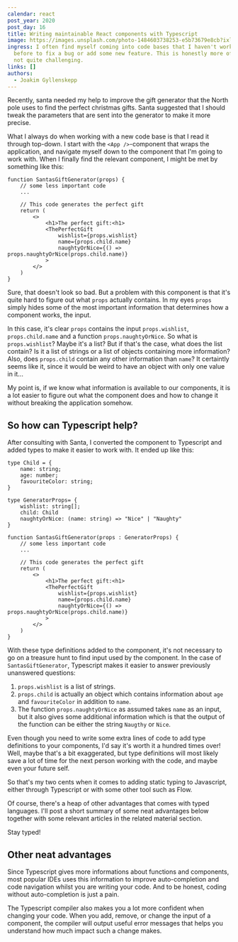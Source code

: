 ```yaml
---
calendar: react
post_year: 2020
post_day: 16
title: Writing maintainable React components with Typescript
image: https://images.unsplash.com/photo-1484603738253-e5b73679e8cb?ixlib=rb-1.2.1&ixid=eyJhcHBfaWQiOjEyMDd9&auto=format&fit=crop&w=2000&q=80
ingress: I often find myself coming into code bases that I haven't worked with
  before to fix a bug or add some new feature. This is honestly more often that
  not quite challenging.
links: []
authors:
  - Joakim Gyllenskepp
---
```

Recently, santa needed my help to improve the gift generator that the North pole uses to find the perfect christmas gifts. Santa suggested that I should tweak the parameters that are sent into the generator to make it more precise.

What I always do when working with a new code base is that I read it through top-down. I start with the `<App />`-component that wraps the application, and navigate myself down to the component that I'm going to work with. When I finally find the relevant component, I might be met by something like this:

```TSX
function SantasGiftGenerator(props) {
    // some less important code
    ...

    // This code generates the perfect gift
    return (
        <>
            <h1>The perfect gift:<h1>
            <ThePerfectGift
                wishlist={props.wishlist}
                name={props.child.name}
                naughtyOrNice={() => props.naughtyOrNice(props.child.name)}
            >
        </>
    )
}
```

Sure, that doesn't look so bad. But a problem with this component is that it's quite hard to figure out what `props` actually contains. In my eyes `props` simply hides some of the most important information that determines how a component works, the input.

In this case, it's clear `props` contains the input `props.wishlist`, `props.child.name` and a function `props.naughtyOrNice`. So what is `props.wishlist`? Maybe it's a list? But if that's the case, what does the list contain? Is it a list of strings or a list of objects containing more information? Also, does `props.child` contain any other information than `name`? It certaintly seems like it, since it would be weird to have an object with only one value in it...

My point is, if we know what information is available to our components, it is a lot easier to figure out what the component does and how to change it without breaking the application somehow.

## So how can Typescript help?

After consulting with Santa, I converted the component to Typescript and added types to make it easier to work with. It ended up like this:

```TSX
type Child = {
    name: string;
    age: number;
    favouriteColor: string;
}

type GeneratorProps= {
    wishlist: string[];
    child: Child
    naughtyOrNice: (name: string) => "Nice" | "Naughty"
}

function SantasGiftGenerator(props : GeneratorProps) {
    // some less important code
    ...

    // This code generates the perfect gift
    return (
        <>
            <h1>The perfect gift:<h1>
            <ThePerfectGift
                wishlist={props.wishlist}
                name={props.child.name}
                naughtyOrNice={() => props.naughtyOrNice(props.child.name)}
            >
        </>
    )
}
```

With these type definitions added to the component, it's not necessary to go on a treasure hunt to find input used by the component. In the case of `SantasGiftGenerator`, Typescript makes it easier to answer previously unanswered questions:

1. `props.wishlist` is a list of strings.
2. `props.child` is actually an object which contains information about `age` and `favouriteColor` in addition to `name`.
3. The function `props.naughtyOrNice` as assumed takes `name` as an input, but it also gives some additional information which is that the output of the function can be either the string `Naugthy` or `Nice`.

Even though you need to write some extra lines of code to add type definitions to your components, I'd say it's worth it a hundred times over! Well, maybe that's a bit exaggerated, but type definitions will most likely save a lot of time for the next person working with the code, and maybe even your future self.

So that's my two cents when it comes to adding static typing to Javascript, either through Typescript or with some other tool such as Flow.

Of course, there's a heap of other advantages that comes with typed languages. I'll post a short summary of some neat advantages below together with some relevant articles in the related material section.

Stay typed!

## Other neat advantages

Since Typescript gives more informations about functions and components, most popular IDEs uses this information to improve auto-completion and code navigation whilst you are writing your code. And to be honest, coding without auto-completion is just a pain.

The Typescript compiler also makes you a lot more confident when changing your code. When you add, remove, or change the input of a component, the compiler will output useful error messages that helps you understand how much impact such a change makes.
